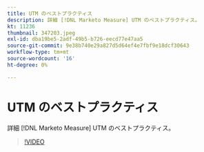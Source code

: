 ```yaml
---
title: UTM のベストプラクティス
description: 詳細 [!DNL Marketo Measure] UTM のベストプラクティス。
kt: 11236
thumbnail: 347203.jpeg
exl-id: dba19be5-2adf-49b5-b726-eecd77e47aa5
source-git-commit: 9e38b740e29a827d5d64ef4e7fbf9e18dcf30643
workflow-type: tm+mt
source-wordcount: '16'
ht-degree: 0%

---
```


# UTM のベストプラクティス

詳細 [!DNL Marketo Measure] UTM のベストプラクティス。

>[!VIDEO](https://video.tv.adobe.com/v/347203/?quality=12&learn=on)
